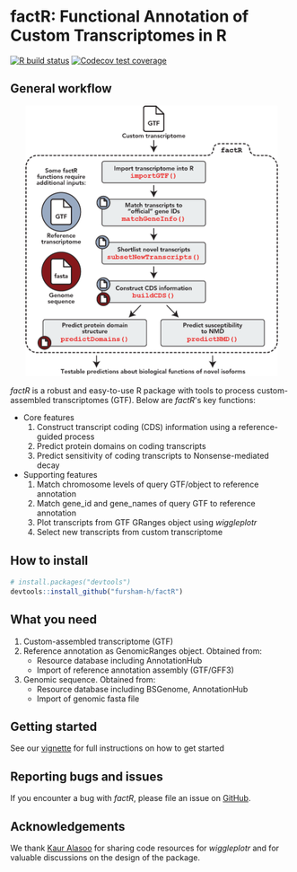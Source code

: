 # **factR**: Functional Annotation of Custom Transcriptomes in R

<!-- badges: start -->
  [![R build status](https://github.com/fursham-h/factR/workflows/R-CMD-check/badge.svg)](https://github.com/fursham-h/factR/actions)
  [![Codecov test coverage](https://github.com/fursham-h/factR/workflows/test-coverage/badge.svg)](https://github.com/fursham-h/factR/actions)
<!-- badges: end -->
  
## General workflow
<p align="center">
  <img src="factR_workflow.png" width="450"/>
</p>

*factR* is a robust and easy-to-use R package with tools to process custom-assembled transcriptomes (GTF). Below are *factR*'s key functions:

* Core features 
  1. Construct transcript coding (CDS) information using a reference-guided process
  2. Predict protein domains on coding transcripts
  3. Predict sensitivity of coding transcripts to Nonsense-mediated decay
* Supporting features 
  1. Match chromosome levels of query GTF/object to reference annotation
  2. Match gene_id and gene_names of query GTF to reference annotation
  3. Plot transcripts from GTF GRanges object using *wiggleplotr*
  4. Select new transcripts from custom transcriptome

## How to install
```r
# install.packages("devtools")
devtools::install_github("fursham-h/factR")
```

## What you need
1. Custom-assembled transcriptome (GTF)
2. Reference annotation as GenomicRanges object. Obtained from:
    * Resource database including AnnotationHub
    * Import of reference annotation assembly (GTF/GFF3)
3. Genomic sequence. Obtained from:
    * Resource database including BSGenome, AnnotationHub
    * Import of genomic fasta file


## Getting started
See our [vignette](https://fursham-h.github.io/factR/articles/factR.html) for full instructions on how to get started

## Reporting bugs and issues
If you encounter a bug with *factR*, please file an issue on [GitHub](https://github.com/fursham-h/factR/issues).

## Acknowledgements
We thank [Kaur Alasoo](https://github.com/kauralasoo) for sharing code resources for *wiggleplotr* and for valuable discussions on the design of the package.
